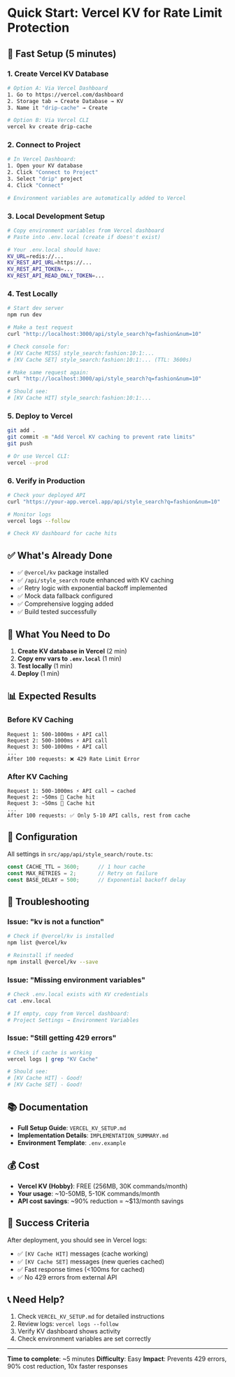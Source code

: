 # Quick Start: Vercel KV for Rate Limit Protection

## 🚀 Fast Setup (5 minutes)

### 1. Create Vercel KV Database
```bash
# Option A: Via Vercel Dashboard
1. Go to https://vercel.com/dashboard
2. Storage tab → Create Database → KV
3. Name it "drip-cache" → Create

# Option B: Via Vercel CLI
vercel kv create drip-cache
```

### 2. Connect to Project
```bash
# In Vercel Dashboard:
1. Open your KV database
2. Click "Connect to Project"
3. Select "drip" project
4. Click "Connect"

# Environment variables are automatically added to Vercel
```

### 3. Local Development Setup
```bash
# Copy environment variables from Vercel dashboard
# Paste into .env.local (create if doesn't exist)

# Your .env.local should have:
KV_URL=redis://...
KV_REST_API_URL=https://...
KV_REST_API_TOKEN=...
KV_REST_API_READ_ONLY_TOKEN=...
```

### 4. Test Locally
```bash
# Start dev server
npm run dev

# Make a test request
curl "http://localhost:3000/api/style_search?q=fashion&num=10"

# Check console for:
# [KV Cache MISS] style_search:fashion:10:1:...
# [KV Cache SET] style_search:fashion:10:1:... (TTL: 3600s)

# Make same request again:
curl "http://localhost:3000/api/style_search?q=fashion&num=10"

# Should see:
# [KV Cache HIT] style_search:fashion:10:1:...
```

### 5. Deploy to Vercel
```bash
git add .
git commit -m "Add Vercel KV caching to prevent rate limits"
git push

# Or use Vercel CLI:
vercel --prod
```

### 6. Verify in Production
```bash
# Check your deployed API
curl "https://your-app.vercel.app/api/style_search?q=fashion&num=10"

# Monitor logs
vercel logs --follow

# Check KV dashboard for cache hits
```

## ✅ What's Already Done

- ✅ `@vercel/kv` package installed
- ✅ `/api/style_search` route enhanced with KV caching
- ✅ Retry logic with exponential backoff implemented
- ✅ Mock data fallback configured
- ✅ Comprehensive logging added
- ✅ Build tested successfully

## 🎯 What You Need to Do

1. **Create KV database in Vercel** (2 min)
2. **Copy env vars to `.env.local`** (1 min)
3. **Test locally** (1 min)
4. **Deploy** (1 min)

## 📊 Expected Results

### Before KV Caching
```
Request 1: 500-1000ms ⚡️ API call
Request 2: 500-1000ms ⚡️ API call
Request 3: 500-1000ms ⚡️ API call
...
After 100 requests: ❌ 429 Rate Limit Error
```

### After KV Caching
```
Request 1: 500-1000ms ⚡️ API call → cached
Request 2: ~50ms 💨 Cache hit
Request 3: ~50ms 💨 Cache hit
...
After 100 requests: ✅ Only 5-10 API calls, rest from cache
```

## 🔧 Configuration

All settings in `src/app/api/style_search/route.ts`:

```typescript
const CACHE_TTL = 3600;      // 1 hour cache
const MAX_RETRIES = 2;       // Retry on failure
const BASE_DELAY = 500;      // Exponential backoff delay
```

## 🐛 Troubleshooting

### Issue: "kv is not a function"
```bash
# Check if @vercel/kv is installed
npm list @vercel/kv

# Reinstall if needed
npm install @vercel/kv --save
```

### Issue: "Missing environment variables"
```bash
# Check .env.local exists with KV credentials
cat .env.local

# If empty, copy from Vercel dashboard:
# Project Settings → Environment Variables
```

### Issue: "Still getting 429 errors"
```bash
# Check if cache is working
vercel logs | grep "KV Cache"

# Should see:
# [KV Cache HIT] - Good!
# [KV Cache SET] - Good!
```

## 📚 Documentation

- **Full Setup Guide**: `VERCEL_KV_SETUP.md`
- **Implementation Details**: `IMPLEMENTATION_SUMMARY.md`
- **Environment Template**: `.env.example`

## 💰 Cost

- **Vercel KV (Hobby)**: FREE (256MB, 30K commands/month)
- **Your usage**: ~10-50MB, 5-10K commands/month
- **API cost savings**: ~90% reduction = ~$13/month savings

## 🎉 Success Criteria

After deployment, you should see in Vercel logs:
- ✅ `[KV Cache HIT]` messages (cache working)
- ✅ `[KV Cache SET]` messages (new queries cached)
- ✅ Fast response times (<100ms for cached)
- ✅ No 429 errors from external API

## 📞 Need Help?

1. Check `VERCEL_KV_SETUP.md` for detailed instructions
2. Review logs: `vercel logs --follow`
3. Verify KV dashboard shows activity
4. Check environment variables are set correctly

---

**Time to complete**: ~5 minutes
**Difficulty**: Easy
**Impact**: Prevents 429 errors, 90% cost reduction, 10x faster responses
